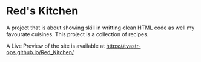 # Red's Kitchen

A project that is about showing skill in writting clean HTML code as well my favourate cuisines. This project is a collection of recipes.

A Live Preview of the site is available at https://tvastr-ops.github.io/Red_Kitchen/
